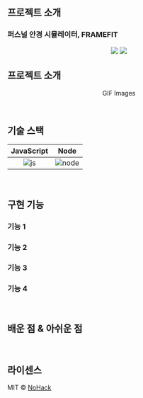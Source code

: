 ## 프로젝트 소개
### 퍼스널 안경 시뮬레이터, FRAMEFIT

<p align="center">
  <img src="https://github.com/McDonald-s-Andong-Branch/Glasses-recommendation/assets/79901950/75c3325b-9cdc-4e7f-bd43-7ceee7f14d9b">
  <img src= "https://github.com/McDonald-s-Andong-Branch/Glasses-recommendation/assets/79901950/d5fdb54d-0678-4dab-bf2c-f25844d084bf">
</p>

## 프로젝트 소개

<p align="justify">

</p>

<p align="center">
GIF Images 
</p>

<br>

## 기술 스택

| JavaScript |  Node   |
| :--------: | :-----: |
|   ![js]    | ![node] |

<br>

## 구현 기능

### 기능 1

### 기능 2

### 기능 3

### 기능 4

<br>

## 배운 점 & 아쉬운 점

<p align="justify">

</p>

<br>

## 라이센스

MIT &copy; [NoHack](mailto:lbjp114@gmail.com)

<!-- Stack Icon Refernces -->

[js]: /images/stack/javascript.svg
[node]: /images/stack/node.svg
